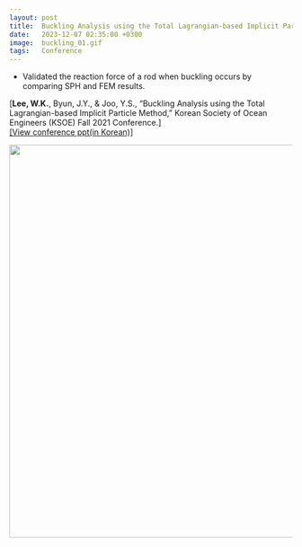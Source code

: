 ```yaml
---
layout: post
title:  Buckling Analysis using the Total Lagrangian-based Implicit Particle Method
date:   2023-12-07 02:35:00 +0300
image:  buckling_01.gif
tags:   Conference
---
```

* Validated the reaction force of a rod when buckling occurs by comparing SPH and FEM results.

[<b>Lee, W.K.</b>, Byun, J.Y., & Joo, Y.S., “Buckling Analysis using the Total Lagrangian-based Implicit Particle Method,”
Korean Society of Ocean Engineers (KSOE) Fall 2021 Conference.]\
[[View conference ppt(in Korean)]][ppt]

<img src="/blog/images/buckling_02.jpg" alt="" data-action="zoom" style="display: block; margin: 0 auto; width: 700px;;" class="">

[ppt]: https://drive.google.com/file/d/1Uv-WKdlNeOv0rxecqYS_uu1UDpA-7eVC/view?usp=sharing